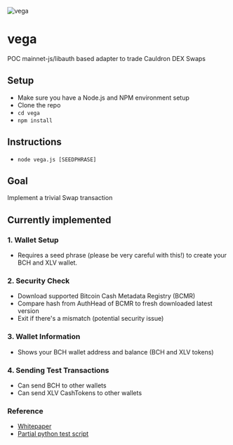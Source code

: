 ![vega](https://lovetillion.org/i/vega.png)
# vega
POC mainnet-js/libauth based adapter to trade Cauldron DEX Swaps

## Setup

* Make sure you have a Node.js and NPM environment setup
* Clone the repo
* ```cd vega```
* ```npm install```

## Instructions

* ```node vega.js [SEEDPHRASE]```

## Goal

Implement a trivial Swap transaction

## Currently implemented

### 1. Wallet Setup

- Requires a seed phrase (please be very careful with this!) to create your BCH and XLV wallet.

### 2. Security Check

- Download supported Bitcoin Cash Metadata Registry (BCMR)
- Compare hash from AuthHead of BCMR to fresh downloaded latest version
- Exit if there's a mismatch (potential security issue)

### 3. Wallet Information

- Shows your BCH wallet address and balance (BCH and XLV tokens)

### 4. Sending Test Transactions

- Can send BCH to other wallets
- Can send XLV CashTokens to other wallets

### Reference

* [Whitepaper](https://docs.riftenlabs.com/cauldron/whitepaper/)
* [Partial python test script](https://gist.githubusercontent.com/dagurval/7b84057868ca3512138466e0b2d4fb65/raw/d7082cb944d4be6c9749811a5494aa2bfb6765ae/gistfile1.txt)
